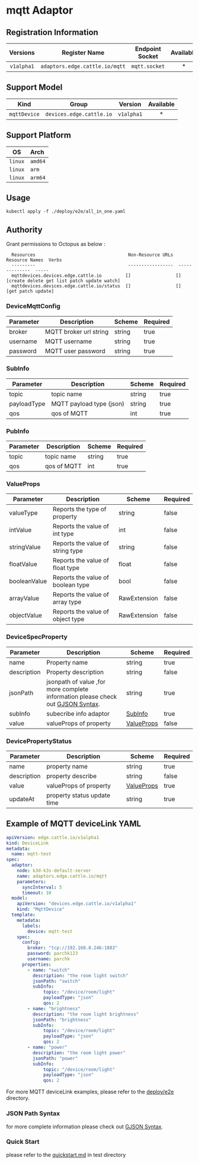 # mqtt Adaptor

<!-- describe what the adaptor does in here -->

## Registration Information

|  Versions | Register Name | Endpoint Socket | Available |
|:---:|:---:|:---:|:---:|
|  `v1alpha1` | `adaptors.edge.cattle.io/mqtt` | `mqtt.socket` | * |

## Support Model

| Kind | Group | Version | Available | 
|:---:|:---:|:---:|:---:|
| `mqttDevice` | `devices.edge.cattle.io` | `v1alpha1` | * |

## Support Platform

| OS | Arch |
|:---:|:---|
| `linux` | `amd64` |
| `linux` | `arm` |
| `linux` | `arm64` |

## Usage

```shell script
kubectl apply -f ./deploy/e2e/all_in_one.yaml
```

## Authority

Grant permissions to Octopus as below <!-- kubectl describe clusterrole ... -->:

```text
  Resources                                   Non-Resource URLs  Resource Names  Verbs
  ---------                                   -----------------  --------------  -----
  mqttdevices.devices.edge.cattle.io         []                 []              [create delete get list patch update watch]
  mqttdevices.devices.edge.cattle.io/status  []                 []              [get patch update]
```

### DeviceMqttConfig

Parameter | Description | Scheme | Required
--- | --- | --- | ---
broker | MQTT broker url string | string  | true
username | MQTT username | string | true
password | MQTT user password | string | true

### SubInfo

Parameter | Description | Scheme | Required
--- | --- | --- | ---
topic | topic name  | string | true
payloadType |  MQTT payload type (json)  | string | true
qos | qos of MQTT | int | true

### PubInfo

Parameter | Description | Scheme | Required
--- | --- | --- | ---
topic | topic name  | string | true
qos | qos of MQTT | int | true

### ValueProps

Parameter | Description | Scheme | Required
--- | --- | --- | ---
valueType | Reports the type of property | string | false
intValue | Reports the value of int type | int | false
stringValue | Reports the value of string type | string | false
floatValue | Reports the value of float type | float | false
booleanValue | Reports the value of boolean type | bool | false
arrayValue | Reports the value of array type | RawExtension | false
objectValue | Reports the value of object type | RawExtension | false

### DeviceSpecProperty

Parameter | Description | Scheme | Required
--- | --- | --- | ---
name | Property name  | string | true
description |  Property description  | string | false
jsonPath | jsonpath of value ,for more complete information please check out [GJSON Syntax](https://github.com/tidwall/gjson/blob/master/SYNTAX.md).| string | true
subInfo | subecribe info adaptor | [SubInfo](#SubInfo) | true
value | valueProps of property | [ValueProps](#ValueProps) | false

### DevicePropertyStatus

Parameter | Description | Scheme | Required
--- | --- | --- | ---
name | property name | string | true
description | property describe | string | false
value | valueProps of property | [ValueProps](#ValueProps) | true
updateAt | property status update time | string | true

## Example of MQTT deviceLink YAML
```YAML
apiVersion: edge.cattle.io/v1alpha1
kind: DeviceLink
metadata:
  name: mqtt-test
spec:
  adaptor:
    node: k3d-k3s-default-server
    name: adaptors.edge.cattle.io/mqtt
    parameters:
      syncInterval: 5
      timeout: 10
  model:
    apiVersion: "devices.edge.cattle.io/v1alpha1"
    kind: "MqttDevice"
  template:
    metadata:
      labels:
        device: mqtt-test
    spec:
      config:
        broker: "tcp://192.168.8.246:1883"
        password: parchk123
        username: parchk
      properties:
        - name: "switch"
          description: "the room light switch"
          jsonPath: "switch"
          subInfo:
              topic: "/device/room/light"
              payloadType: "json"
              qos: 2
        - name: "brightness"
          description: "the room light brightness"
          jsonPath: "brightness"
          subInfo:
              topic: "/device/room/light"
              payloadType: "json"
              qos: 2
        - name: "power"
          description: "the room light power"
          jsonPath: "power"
          subInfo:
              topic: "/device/room/light"
              payloadType: "json"
              qos: 2


```
For more MQTT deviceLink examples, please refer to the [deploy/e2e](./deploy/e2e/) directory.

### JSON Path Syntax

for more complete information please check out [GJSON Syntax](https://github.com/tidwall/gjson/blob/master/SYNTAX.md).

### Quick Start
please refer to the [quickstart.md](./test) in test directory


